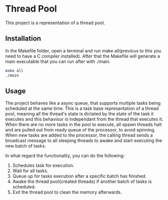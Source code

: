 # Thread Pool

This project is a representation of a thread pool.

## Installation

In the Makefile folder, open a terminal and run make all(previous to this you need to have a C compiler installed). After that the Makefile will generate a main executable that you can run after with ./main. 

```bash
make all
./main
```

## Usage

The project behaves like a async queue, that supports multiple tasks being scheduled at the same time. This is a task base represantation of a thread pool, meaning all the thread's state is dictated by the state of the task it executes and this behaviour is independant from the thread that executes it. When there are no more tasks in the pool to execute, all spawn threads halt and are pulled out from ready queue of the processor, to avoid spinning. When new tasks are added to the processor, the calling thread sends a broadcast message to all sleeping threads to awake and start executing the new batch of tasks.

In what regard the functionality, you can do the following:

1. Schedules task for execution.
2. Wait for all tasks.
3. Queue up for tasks  execution after a specific batch has finished.
4. Awake the thread pool(created threads) if another batch of tasks is scheduled.
5. Exit the thread pool to clean the memory afterwards.
